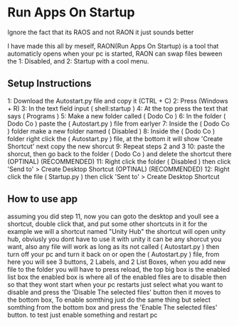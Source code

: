 # Run Apps On Startup

Ignore the fact that its RAOS and not RAON it just sounds better
 
I have made this all by meself,
RAON(Run Apps On Startup) is a tool that automaticly opens when your pc is started, RAON can swap files beween the 1: Disabled, and 2: Startup with a cool menu.

## Setup Instructions ##

1: Download the Autostart.py file and copy it (CTRL + C)
2: Press (Windows + R)
3: In the text field input ( shell:startup )
4: At the top press the text that says ( Programs )
5: Make a new folder called ( Dodo Co )
6: In the folder ( Dodo Co ) paste the ( Autostart.py ) file from earlyer
7: Inside the ( Dodo Co ) folder make a new folder named ( Disabled )
8: Inside the ( Dodo Co ) folder right click the ( Autostart.py ) file, at the bottom it will show 'Create Shortcut' next copy the new shorcut
9: Repeat steps 2 and 3
10: paste the shorcut, then go back to the folder ( Dodo Co ) and delete the shortcut there
(OPTINAL) (RECOMMENDED) 11: Right click the folder ( Disabled ) then click 'Send to' > Create Desktop Shortcut
(OPTINAL) (RECOMMENDED) 12: Right click the file ( Startup.py ) then click 'Sent to' > Create Desktop Shortcut

## How to use app ##

assuming you did step 11, now you can goto the desktop and youll see a shortcut, double click that, and put some other shortcuts in it for the example we will a shortcut named "Unity Hub" the shortcut will open unity hub, obviusly you dont have to use it with unity it can be any shorcut you want, also any file will work as long as its not called ( Autostart.py ) then turn off your pc and turn it back on or open the ( Autostart.py ) file, from here you will see 3 buttons, 2 Labels, and 2 List Boxes, when you add new file to the folder you will have to press reload, the top big box is the enabled list box the enabled box is where all of the enabled files are to disable then so that they wont start when your pc restarts just select what you want to disable and press the 'Disable The selected files' button then it moves to the bottom box, To enable somthing just do the same thing but select somthing from the bottom box and press the 'Enable The selected files' button. to test just enable something and restart pc
